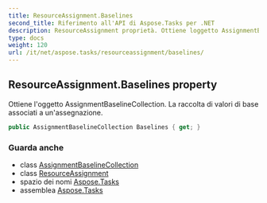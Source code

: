 ```yaml
---
title: ResourceAssignment.Baselines
second_title: Riferimento all'API di Aspose.Tasks per .NET
description: ResourceAssignment proprietà. Ottiene loggetto AssignmentBaselineCollection. La raccolta di valori di base associati a unassegnazione.
type: docs
weight: 120
url: /it/net/aspose.tasks/resourceassignment/baselines/
---
```

## ResourceAssignment.Baselines property

Ottiene l'oggetto AssignmentBaselineCollection. La raccolta di valori di base associati a un'assegnazione.

```csharp
public AssignmentBaselineCollection Baselines { get; }
```

### Guarda anche

* class [AssignmentBaselineCollection](../../assignmentbaselinecollection/)
* class [ResourceAssignment](../)
* spazio dei nomi [Aspose.Tasks](../../resourceassignment/)
* assemblea [Aspose.Tasks](../../../)



